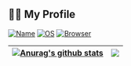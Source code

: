 ## :tea::dango: My Profile
[![Name](https://img.shields.io/badge/Name-Hamare-BE1E3E?style=flat)](https://github.com/badges/shields)
[![OS](https://img.shields.io/badge/OS-Windows-0078D7?style=flat)](https://github.com/badges/shields)
[![Browser](https://img.shields.io/badge/Browser-Firefox-20123A?style=flat)](https://github.com/badges/shields)

| <a href="https://github.com/anuraghazra/github-readme-stats"><img align="center" src="https://github-readme-stats.vercel.app/api?username=hamare1207&show_icons=true&include_all_commits=true&hide_border=true&hide=prs,contribs" alt="Anurag's github stats" /></a> | <a href="https://github.com/anuraghazra/github-readme-stats"><img align="center" src="https://github-readme-stats.vercel.app/api/top-langs/?username=hamare1207&layout=compact&hide_border=true" /></a> |
| ------------- | ------------- |
